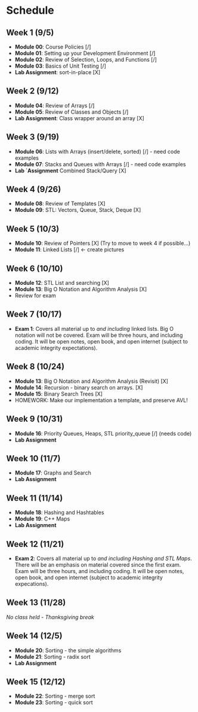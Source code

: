 

# Schedule

## Week 1 (9/5)
- **Module 00**:  Course Policies                               [/]
- **Module 01**:  Setting up your Development Environment       [/]
- **Module 02**:  Review of Selection, Loops, and Functions     [/]
- **Module 03**:  Basics of Unit Testing                        [/]
- **Lab Assignment**:  sort-in-place                            [X]

## Week 2 (9/12)
- **Module 04**:  Review of Arrays                              [/]
- **Module 05**:  Review of Classes and Objects                 [/]
- **Lab Assignment**:  Class wrapper around an array            [X]

## Week 3 (9/19)
- **Module 06**:  Lists with Arrays (insert/delete, sorted)     [/] - need code examples
- **Module 07**:  Stacks and Queues with Arrays                 [/] - need code examples
- **Lab `Assignment**  Combined Stack/Query                     [X]

## Week 4 (9/26)
- **Module 08**:  Review of Templates                           [X]
- **Module 09**:  STL:  Vectors, Queue, Stack, Deque            [X]
         

## Week 5 (10/3)
- **Module 10**:  Review of Pointers                            [X]  (Try to move to week 4 if possible...)
- **Module 11**:  Linked Lists                                  [/]  <- create pictures

## Week 6 (10/10)
- **Module 12**:  STL List and searching                        [X]
- **Module 13**:  Big O Notation and Algorithm Analysis         [X]
- Review for exam

## Week 7 (10/17)
- **Exam 1**:  Covers all material up to *and including* linked lists.  Big O notation will not be covered.  Exam will be three hours, and including coding.  It will be open notes, open book, and open internet (subject to academic integrity expectations).

## Week 8 (10/24)
- **Module 13**:  Big O Notation and Algorithm Analysis (Revisit)   [X]
- **Module 14**:  Recursion - binary search on arrays.              [X]
- **Module 15**:  Binary Search Trees                               [X]
- HOMEWORK:  Make our implementation a template, and preserve AVL!

## Week 9 (10/31)
- **Module 16**:  Priority Queues, Heaps, STL priority_queue        [/]  (needs code)
- **Lab Assignment**

## Week 10 (11/7)
- **Module 17**:  Graphs and Search
- **Lab Assignment**

## Week 11 (11/14)
- **Module 18**:  Hashing and Hashtables
- **Module 19**:  C++ Maps
- **Lab Assignment**

## Week 12 (11/21)
- **Exam 2**:  Covers all material up to *and including Hashing and STL Maps*.  There will be an emphasis on material covered since the first exam.  Exam will be three hours, and including coding.  It will be open notes, open book, and open internet (subject to academic integrity expecations).

## Week 13 (11/28)
*No class held - Thanksgiving break*

## Week 14 (12/5)
- **Module 20**:  Sorting - the simple algorithms
- **Module 21**:  Sorting - radix sort
- **Lab Assignment**

## Week 15 (12/12)
- **Module 22**:  Sorting - merge sort
- **Module 23**:  Sorting - quick sort